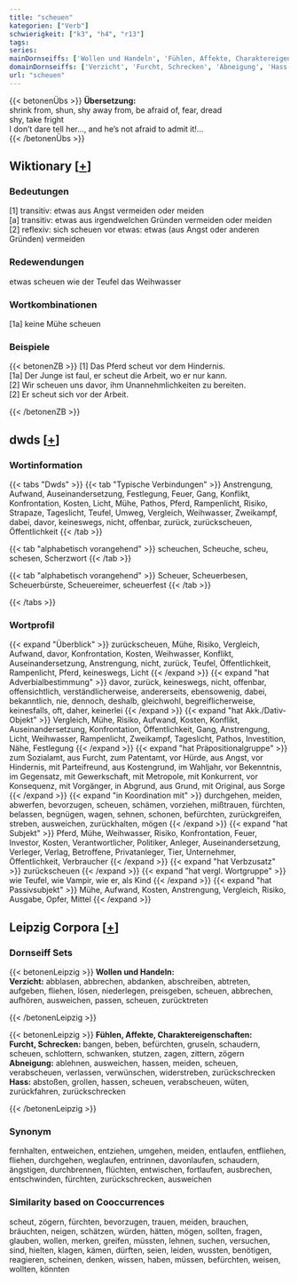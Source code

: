 ```yaml
---
title: "scheuen"
kategorien: ["Verb"]
schwierigkeit: ["k3", "h4", "r13"]
tags:
series:
mainDornseiffs: ['Wollen und Handeln', 'Fühlen, Affekte, Charaktereigenschaften']
domainDornseiffs: ['Verzicht', 'Furcht, Schrecken', 'Abneigung', 'Hass']
url: "scheuen"
---
```


{{< betonenÜbs >}}
**Übersetzung:**  
shrink from, shun, shy away from, be afraid of, fear, dread  
shy, take fright  
I don’t dare tell her..., and he’s not afraid to admit it!...  
{{< /betonenÜbs >}}

## Wiktionary [[+](https://de.wiktionary.org/wiki/scheuen)]

### Bedeutungen
[1] transitiv: etwas aus Angst vermeiden oder meiden  
[a] transitiv: etwas aus irgendwelchen Gründen vermeiden oder meiden  
[2] reflexiv: sich scheuen vor etwas: etwas (aus Angst oder anderen Gründen) vermeiden  

### Redewendungen
etwas scheuen wie der Teufel das Weihwasser  

### Wortkombinationen
[1a] keine Mühe scheuen  

### Beispiele
{{< betonenZB >}}
[1] Das Pferd scheut vor dem Hindernis.  
[1a] Der Junge ist faul, er scheut die Arbeit, wo er nur kann.  
[2] Wir scheuen uns davor, ihm Unannehmlichkeiten zu bereiten.  
[2] Er scheut sich vor der Arbeit.  

{{< /betonenZB >}}


## dwds [[+](https://www.dwds.de/wb/scheuen)]

### Wortinformation
{{< tabs "Dwds" >}}
{{< tab "Typische Verbindungen" >}}
Anstrengung, Aufwand, Auseinandersetzung, Festlegung, Feuer, Gang, Konflikt, Konfrontation, Kosten, Licht, Mühe, Pathos, Pferd, Rampenlicht, Risiko, Strapaze, Tageslicht, Teufel, Umweg, Vergleich, Weihwasser, Zweikampf, dabei, davor, keineswegs, nicht, offenbar, zurück, zurückscheuen, Öffentlichkeit
{{< /tab >}}

{{< tab "alphabetisch vorangehend" >}}
scheuchen, Scheuche, scheu, schesen, Scherzwort
{{< /tab >}}

{{< tab "alphabetisch vorangehend" >}}
Scheuer, Scheuerbesen, Scheuerbürste, Scheuereimer, scheuerfest
{{< /tab >}}

{{< /tabs >}}

### Wortprofil
{{< expand "Überblick" >}} zurückscheuen, Mühe, Risiko, Vergleich, Aufwand, davor, Konfrontation, Kosten, Weihwasser, Konflikt, Auseinandersetzung, Anstrengung, nicht, zurück, Teufel, Öffentlichkeit, Rampenlicht, Pferd, keineswegs, Licht {{< /expand >}}
{{< expand "hat Adverbialbestimmung" >}} davor, zurück, keineswegs, nicht, offenbar, offensichtlich, verständlicherweise, andererseits, ebensowenig, dabei, bekanntlich, nie, dennoch, deshalb, gleichwohl, begreiflicherweise, keinesfalls, oft, daher, keinerlei {{< /expand >}}
{{< expand "hat Akk./Dativ-Objekt" >}} Vergleich, Mühe, Risiko, Aufwand, Kosten, Konflikt, Auseinandersetzung, Konfrontation, Öffentlichkeit, Gang, Anstrengung, Licht, Weihwasser, Rampenlicht, Zweikampf, Tageslicht, Pathos, Investition, Nähe, Festlegung {{< /expand >}}
{{< expand "hat Präpositionalgruppe" >}} zum Sozialamt, aus Furcht, zum Patentamt, vor Hürde, aus Angst, vor Hindernis, mit Parteifreund, aus Kostengrund, im Wahljahr, vor Bekenntnis, im Gegensatz, mit Gewerkschaft, mit Metropole, mit Konkurrent, vor Konsequenz, mit Vorgänger, in Abgrund, aus Grund, mit Original, aus Sorge {{< /expand >}}
{{< expand "in Koordination mit" >}} durchgehen, meiden, abwerfen, bevorzugen, scheuen, schämen, vorziehen, mißtrauen, fürchten, belassen, begnügen, wagen, sehnen, schonen, befürchten, zurückgreifen, streben, ausweichen, zurückhalten, mögen {{< /expand >}}
{{< expand "hat Subjekt" >}} Pferd, Mühe, Weihwasser, Risiko, Konfrontation, Feuer, Investor, Kosten, Verantwortlicher, Politiker, Anleger, Auseinandersetzung, Verleger, Verlag, Betroffene, Privatanleger, Tier, Unternehmer, Öffentlichkeit, Verbraucher {{< /expand >}}
{{< expand "hat Verbzusatz" >}} zurückscheuen {{< /expand >}}
{{< expand "hat vergl. Wortgruppe" >}} wie Teufel, wie Vampir, wie er, als Kind {{< /expand >}}
{{< expand "hat Passivsubjekt" >}} Mühe, Aufwand, Kosten, Anstrengung, Vergleich, Risiko, Ausgabe, Opfer, Mittel {{< /expand >}}

## Leipzig Corpora [[+](https://corpora.uni-leipzig.de/en/res?word=scheuen&corpusId=deu_newscrawl-public_2018)]

### Dornseiff Sets
{{< betonenLeipzig >}}
**Wollen und Handeln:**  
**Verzicht:** abblasen, abbrechen, abdanken, abschreiben, abtreten, aufgeben, fliehen, lösen, niederlegen, preisgeben, scheuen, abbrechen, aufhören, ausweichen, passen, scheuen, zurücktreten  

{{< /betonenLeipzig >}}


{{< betonenLeipzig >}}
**Fühlen, Affekte, Charaktereigenschaften:**  
**Furcht, Schrecken:** bangen, beben, befürchten, gruseln, schaudern, scheuen, schlottern, schwanken, stutzen, zagen, zittern, zögern  
**Abneigung:** ablehnen, ausweichen, hassen, meiden, scheuen, verabscheuen, verlassen, verwünschen, widerstreben, zurückschrecken  
**Hass:** abstoßen, grollen, hassen, scheuen, verabscheuen, wüten, zurückfahren, zurückschrecken  

{{< /betonenLeipzig >}}

### Synonym
fernhalten, entweichen, entziehen, umgehen, meiden, entlaufen, entfliehen, fliehen, durchgehen, weglaufen, entrinnen, davonlaufen, schaudern, ängstigen, durchbrennen, flüchten, entwischen, fortlaufen, ausbrechen, entschwinden, fürchten, zurückschrecken, ausweichen


### Similarity based on Cooccurrences
scheut, zögern, fürchten, bevorzugen, trauen, meiden, brauchen, bräuchten, neigen, schätzen, würden, hätten, mögen, sollten, fragen, glauben, wollen, merken, greifen, müssten, lehnen, suchen, versuchen, sind, hielten, klagen, kämen, dürften, seien, leiden, wussten, benötigen, reagieren, scheinen, denken, wissen, haben, müssen, befürchten, weisen, wollten, könnten

